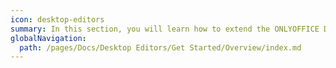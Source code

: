 ```yaml
---
icon: desktop-editors
summary: In this section, you will learn how to extend the ONLYOFFICE Desktop Editors functionality by setting up, customizing and integrating them with the document management systems.
globalNavigation:
  path: /pages/Docs/Desktop Editors/Get Started/Overview/index.md
---
```


